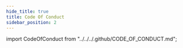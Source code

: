 ```yaml
---
hide_title: true
title: Code Of Conduct
sidebar_position: 2
---
```


import CodeOfConduct from "../../../.github/CODE_OF_CONDUCT.md";

<CodeOfConduct />
